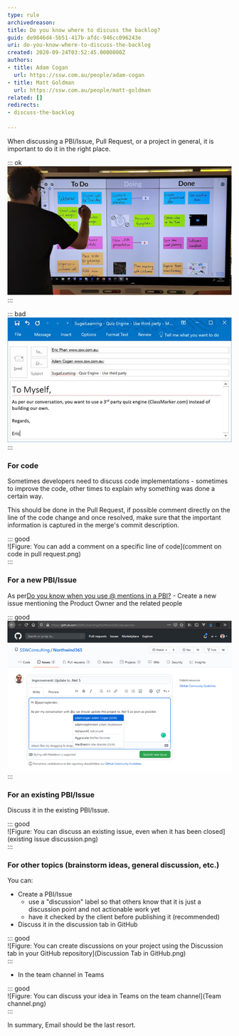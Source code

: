 ```yaml
---
type: rule
archivedreason: 
title: Do you know where to discuss the backlog?
guid: de9846d4-5b51-417b-afdc-946cc096243e
uri: do-you-know-where-to-discuss-the-backlog
created: 2020-09-24T03:52:45.0000000Z
authors:
- title: Adam Cogan
  url: https://ssw.com.au/people/adam-cogan
- title: Matt Goldman
  url: https://ssw.com.au/people/matt-goldman
related: []
redirects:
- discuss-the-backlog

---
```


When discussing a PBI/Issue, Pull Request, or a project in general, it is important to do it in the right place.

::: ok  
![](Kanban-on-Screen.jpg)  
:::

<!--endintro-->

::: bad  
![Figure: Bad Example – don't use emails to discuss tasks](bad-mention-pbi.jpg)  
:::

### For code

Sometimes developers need to discuss code implementations - sometimes to improve the code, other times to explain why something was done a certain way.

This should be done in the Pull Request, if possible comment directly on the line of the code change and once resolved, make sure that the important information is captured in the merge's commit description.

::: good  
![Figure: You can add a comment on a specific line of code](comment on code in pull request.png)  
:::

### For a new PBI/Issue


As per[Do you know when you use @ mentions in a PBI?](/when-you-use-mentions-in-a-pbi) - Create a new issue mentioning the Product Owner and the related people



::: good  
![Figure: Good Example - When adding a GitHub issue, @ mention the Product Owner and other related people so they receive a notification e.g, an email](Create-Issue.png)  
:::

### For an existing PBI/Issue

Discuss it in the existing PBI/Issue.

::: good  
![Figure: You can discuss an existing issue, even when it has been closed](existing issue discussion.png)  
:::

### For other topics (brainstorm ideas, general discussion, etc.)

You can:

* Create a PBI/Issue
    * use a "discussion" label so that others know that it is just a discussion point and not actionable work yet
    * have it checked by the client before publishing it (recommended)
* Discuss it in the discussion tab in GitHub


::: good  
![Figure: You can create discussions on your project using the Discussion tab in your GitHub repository](Discussion Tab in GitHub.png)  
:::

* In the team channel in Teams


::: good  
![Figure: You can discuss your idea in Teams on the team channel](Team channel.png)  
:::

In summary, Email should be the last resort.

